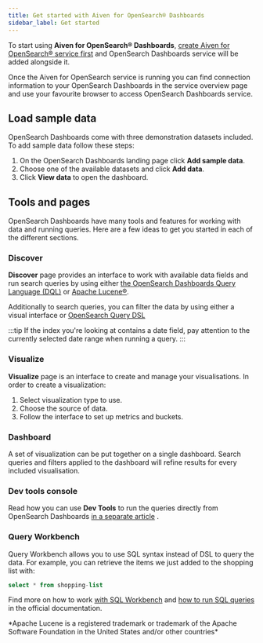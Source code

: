 ```yaml
---
title: Get started with Aiven for OpenSearch® Dashboards
sidebar_label: Get started
---
```


To start using **Aiven for OpenSearch® Dashboards**, [create Aiven for OpenSearch® service first](/docs/products/opensearch/get-started) and OpenSearch Dashboards service will be added alongside it.

Once the Aiven for OpenSearch service is running you can find
connection information to your OpenSearch Dashboards in the service
overview page and use your favourite browser to access OpenSearch
Dashboards service.

## Load sample data

OpenSearch Dashboards come with three demonstration datasets included.
To add sample data follow these steps:

1.  On the OpenSearch Dashboards landing page click **Add sample
    data**.
2.  Choose one of the available datasets and click **Add data**.
3.  Click **View data** to open the dashboard.

## Tools and pages

OpenSearch Dashboards have many tools and features for working with data
and running queries. Here are a few ideas to get you started in each of
the different sections.

### Discover

**Discover** page provides an interface to work with available data
fields and run search queries by using either [the OpenSearch Dashboards
Query Language
(DQL)](https://opensearch.org/docs/latest/dashboards/dql/) or [Apache
Lucene®](https://lucene.apache.org/).

Additionally to search queries, you can filter the data by using either
a visual interface or [OpenSearch Query
DSL](https://opensearch.org/docs/latest/opensearch/query-dsl/index/)

:::tip
If the index you're looking at contains a date field, pay attention to
the currently selected date range when running a query.
:::

### Visualize

**Visualize** page is an interface to create and manage your
visualisations. In order to create a visualization:

1.  Select visualization type to use.
2.  Choose the source of data.
3.  Follow the interface to set up metrics and buckets.

### Dashboard

A set of visualization can be put together on a single dashboard. Search
queries and filters applied to the dashboard will refine results for
every included visualisation.

### Dev tools console

Read how you can use **Dev Tools** to run the queries directly from
OpenSearch Dashboards
[in a separate article](howto/dev-tools-usage-example) .

### Query Workbench

Query Workbench allows you to use SQL syntax instead of DSL to query the
data. For example, you can retrieve the items we just added to the
shopping list with:

```sql
select * from shopping-list
```

Find more on how to work [with SQL
Workbench](https://opensearch.org/docs/latest/search-plugins/sql/workbench/)
and [how to run SQL
queries](https://opensearch.org/docs/latest/search-plugins/sql/index/)
in the official documentation.

<div class="trademark">
*Apache Lucene is a registered trademark or trademark of the Apache
Software Foundation in the United States and/or other countries*
</div>
